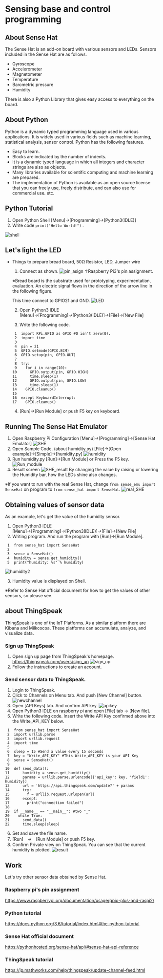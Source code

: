 # Sensing base and control programming
## About Sense Hat
The Sense Hat is an add-on board with various sensors and LEDs.
Sensors included in the Sense Hat are as follows.
- Gyroscope
- Accelerometer
- Magnetometer
- Temperature
- Barometric pressure
- Humidity

There is also a Python Library that gives easy access to everything on the board.

## About Python
Python is a dynamic typed programming language used in various applications. It is widely used in various fields such as machine learning, statistical analysis, sensor control.
Python has the following features.
- Easy to learn.
- Blocks are indicated by the number of indents.
- It is a dynamic typed language in which all integers and character strings are also as objects.
- Many libraries available for scientific computing and machine learning are prepared.
- The implementation of Python is available as an open source license that you can freely use, freely distribute, and can also use for commercial use.
etc.

## Python Tutorial
1. Open Python Shell
[Menu]→[Programming]→[Python3(IDLE)]
2. Write code  `print("Hello World!")` .

  ![shell](./image/shell.png)

## Let's light the LED
- Things to prepare
bread board, 50Ω Resistor, LED, Jumper wire
  1. Connect as shown.
  ![pin_asign](./image/gpio.png)
  ↑Raspberry Pi3's pin assignment.

    ※Bread board is the substrate used for prototyping, experimentation, evaluation. An electric signal flows in the direction of the arrow line in the following figure.

    This time connect to GPIO21 and GND.
  ![LED](./image/LED.png)

  2. Open Python3 IDLE [Menu]→[Programming]→[Python3(IDLE)]→[File]→[New File]

  3. Write the following code.

  ```
   1  import RPi.GPIO as GPIO #O isn't zero(0).
   2  import time
   3
   4  pin = 21
   5  GPIO.setmode(GPIO.BCM)
   6  GPIO.setup(pin, GPIO.OUT)
   7   
   8  try:
   9    for i in range(10):
  10      GPIO.output(pin, GPIO.HIGH)
  11      time.sleep(1)
  12      GPIO.output(pin, GPIO.LOW)
  13      time.sleep(1)
  14    GPIO.cleanup()
  15
  16  except KeyboardInterrupt:
  17    GPIO.cleanup()
  ```
  4. [Run]→[Run Module] or push F5 key on keyboard.

## Running The Sense Hat Emulator
1. Open Raspberry Pi Configuration
[Menu]→[Programming]→[Sense Hat Emulator]
![SHE](./image/SHE.png)
2. Open Sample Code. (about humidity.py)
[File]→[Open example]→[Simple]→[humidity.py]
![humidity](./image/humidity.png)
3. Run humidity.py
[Run]→[Run Module] or Press the F5 key.
![Run_module](./image/run_module.png)
4. Result screen
![SHE_result](./image/SHE_result.png)
By changing the value by raising or lowering the Humidity bar, how the LEDs shine also changes.

※If you want to run with the real Sense Hat, change `from sense_emu import SenseHat` on program to `from sense_hat import SenseHat`.
![real_SHE](./image/real_sense.JPG)

## Obtaining values of sensor data
As an example, let's get the value of the humidity sensor.
1. Open Python3 IDLE [Menu]→[Programming]→[Python3(IDLE)]→[File]→[New File]
2. Writing program. And run the program with [Run]→[Run Module].

  ```
   1  from sense_hat import SenseHat
   2  
   3  sense = SenseHat()
   4  humidity = sense.get_humidity()
   5  print("humidity: %s" % humidity)
  ```

  ![humidity2](./image/humidity3.png)

3. Humidity value is displayed on Shell.

※Refer to Sense Hat official document for how to get the values of other sensors, so please see.

## about ThingSpeak
ThingSpeak is one of the IoT Platforms.
As a similar platform there are Kibana and Milkcocoa. These platforms can accumulate, analyze, and visualize data.

### Sign up ThingSpeak
1. Open sign up page from ThingSpeak's homepage.
<https://thingspeak.com/users/sign_up>
 ![sign_up](./image/Thingspeak.png)
2. Follow the instructions to create an account.

### Send sensor data to ThingSpeak.
1. Login to ThingSpeak.
2. Click to Channels on Menu tab. And push [New Channel] button.
 ![newchannel](./image/new_channel.png)
3. Open [API Keys] tab. And confirm API key.
 ![apikey](./image/apikey.png)
4. Open Python3 IDLE on raspberry pi and open [File] tab → [New file].
5. Write the following code. Insert the Write API Key confirmed above into the Write_API_KEY below.
  ```
   1  from sense_hat import SenseHat
   2  import urllib.parse
   3  import urllib.request
   4  import time
   5
   6  sleep = 15 #Send a value every 15 seconds
   7  key = "Write_API_KEY" #This Write_API_KEY is your API Key
   8  sense = SenseHat()
   9
  10  def send_data():
  11      humidity = sense.get_humidity()
  12      params = urllib.parse.urlencode({'api_key': key, 'field1': humidity})
  13      url = 'https://api.thingspeak.com/update?' + params
  14      try:
  15        f = urllib.request.urlopen(url)
  16      except:
  17        print("connection failed")
  18
  19  if __name__ == "__main__": #two "_"
  20    while True:
  21      send_data()
  22      time.sleep(sleep)
  ```
6. Set and save the file name.
7. [Run]　→　[Run Module] or push F5 key.
8. Confirm Private view on ThingSpeak.
 You can see that the current humidity is plotted.
 ![result](./image/result.png)

## Work
Let's try other sensor data obtained by Sense Hat.

### Raspberry pi's pin assignment
<https://www.raspberrypi.org/documentation/usage/gpio-plus-and-raspi2/>
### Python tutorial
<https://docs.python.org/3.6/tutorial/index.html#the-python-tutorial>
### Sense Hat official document
<https://pythonhosted.org/sense-hat/api/#sense-hat-api-reference>
### ThingSpeak tutorial
<https://jp.mathworks.com/help/thingspeak/update-channel-feed.html>

